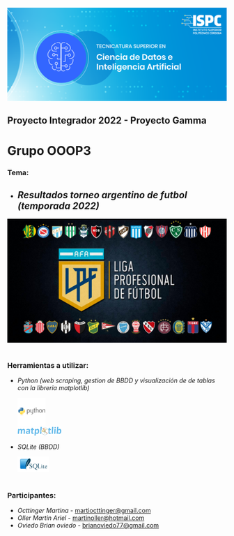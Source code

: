 ![Banner ISPC - TSCDIA](banner.png)
## Proyecto Integrador 2022 - Proyecto Gamma
# Grupo OOOP3

### **Tema:**
- ## *Resultados torneo argentino de futbol (temporada 2022)*
![Resultados torneo argentino de futbol](LPF_Ok.jpg)

#
### **Herramientas a utilizar:**
- *Python* *(web scraping, gestion de BBDD y visualización de de tablas con la libreria matplotlib)*

    ![Logo Python](./python.png)       
    ![Logo Matplotlib](matplotlib.png)

- *SQLite (BBDD)*

    ![Logo SQLite](./sqlite.png)

#
### **Participantes:**
- *Octtinger Martina* - martiocttinger@gmail.com
- *Oller Martin Ariel* - martinoller@hotmail.com
- *Oviedo Brian oviedo* - brianoviedo77@gmail.com